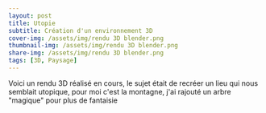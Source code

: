 ```yaml
---
layout: post
title: Utopie
subtitle: Création d'un environnement 3D
cover-img: /assets/img/rendu 3D blender.png
thumbnail-img: /assets/img/rendu 3D blender.png
share-img: /assets/img/rendu 3D blender.png
tags: [3D, Paysage]
---
```


Voici un rendu 3D réalisé en cours, le sujet était de recréer un lieu qui nous semblait utopique, pour moi c'est la montagne, j'ai rajouté un arbre "magique" pour plus de fantaisie
